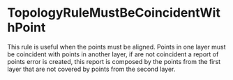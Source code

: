 # TopologyRuleMustBeCoincidentWithPoint
This rule is useful when the points must be aligned. 
Points in one layer must be coincident with points in another layer,  if are not coincident a report of points error is created, this report is composed by the points from the first layer that are not covered by points from the second layer.

